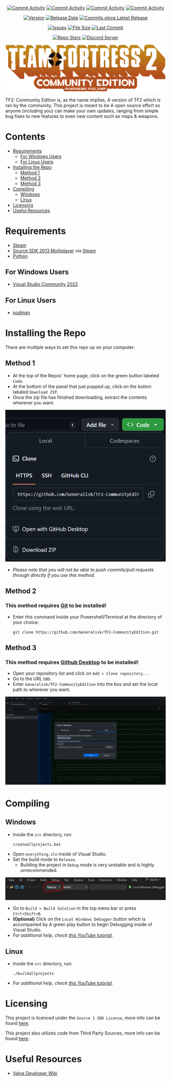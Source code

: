 <div align="center">
  
  [![Commit Activity](https://img.shields.io/github/commit-activity/w/Generalisk/TF2-CommunityEdition)](https://github.com/Generalisk/TF2-CommunityEdition)
  [![Commit Activity](https://img.shields.io/github/commit-activity/m/Generalisk/TF2-CommunityEdition)](https://github.com/Generalisk/TF2-CommunityEdition)
  [![Commit Activity](https://img.shields.io/github/commit-activity/y/Generalisk/TF2-CommunityEdition)](https://github.com/Generalisk/TF2-CommunityEdition)
  [![Commit Activity](https://img.shields.io/github/commit-activity/t/Generalisk/TF2-CommunityEdition)](https://github.com/Generalisk/TF2-CommunityEdition)
  
  [![Version](https://img.shields.io/github/v/release/Generalisk/TF2-CommunityEdition)](https://github.com/Generalisk/TF2-CommunityEdition/releases/latest)
  [![Release Date](https://img.shields.io/github/release-date/Generalisk/TF2-CommunityEdition)](https://github.com/Generalisk/TF2-CommunityEdition/releases/latest)
  [![Commits since Latest Release](https://img.shields.io/github/commits-since/Generalisk/TF2-CommunityEdition/latest)](https://github.com/Generalisk/TF2-CommunityEdition/releases/latest)
  
  <!--[![License](https://img.shields.io/github/license/Generalisk/TF2-CommunityEdition)](https://github.com/Generalisk/TF2-CommunityEdition/blob/main/LICENSE)-->
  [![Issues](https://img.shields.io/github/issues/Generalisk/TF2-CommunityEdition)](https://github.com/Generalisk/TF2-CommunityEdition/issues)
  [![File Size](https://img.shields.io/github/repo-size/Generalisk/TF2-CommunityEdition)](https://github.com/Generalisk/TF2-CommunityEdition)
  [![Last Commit](https://img.shields.io/github/last-commit/Generalisk/TF2-CommunityEdition)](https://github.com/Generalisk/TF2-CommunityEdition)
  
  [![Repo Stars](https://img.shields.io/github/stars/Generalisk/TF2-CommunityEdition)](https://github.com/Generalisk/TF2-CommunityEdition)
  [![Discord Server](https://img.shields.io/discord/1343991748019359795)](https://discord.gg/nZBsxVyxhY)
</div>

<div align="center">
  
  ![TF2 Community Edition Logo](https://raw.githubusercontent.com/Generalisk/TF2-CommunityEdition/refs/heads/master/.github/images/tf2ce_logo.png)
</div>

TF2: Community Edition is, as the name implies, A version of TF2 which is ran by the community. This project is meant to be A open source effort so anyone (including you) can make your own updates, ranging from simple bug fixes to new features to even new content such as maps & weapons.

# Contents
- [Requirements](#requirements)
  - [For Windows Users](#for-windows-users)
  - [For Linux Users](#for-linux-users)
- [Installing the Repo](#installing-the-repo)
  - [Method 1](#method-1)
  - [Method 2](#method-2)
  - [Method 3](#method-3)
- [Compiling](#compiling)
  - [Windows](#windows)
  - [Linux](#linux)
- [Licensing](#licensing)
- [Useful Resources](#useful-resources)

# Requirements
- [Steam](https://cdn.fastly.steamstatic.com/client/installer/SteamSetup.exe)
- [Source SDK 2013 Multiplayer](steam://install/243750) via [Steam](https://cdn.fastly.steamstatic.com/client/installer/SteamSetup.exe)
- [Python](https://www.python.org/downloads)
## For Windows Users
- [Visual Studio Community 2022](https://visualstudio.microsoft.com/vs/community/)
## For Linux Users
- [podman](https://podman.io/)

# Installing the Repo
There are multiple ways to set this repo up on your computer:
## Method 1
- At the top of the Repos' home page, click on the green button labeled `Code`.
- At the bottom of the panel that just popped up, click on the button labaled `Download ZIP`.
- Once the zip file has finished downloading, extract the contents wherever you want.

![Github Screenshot](https://raw.githubusercontent.com/Generalisk/TF2-CommunityEdition/refs/heads/master/.github/images/setup-github.png)
- *Please note that you will not be able to push commits/pull requests through directly if you use this method.*
## Method 2
### This method requires [Git](https://git-scm.com/downloads) to be installed!
- Enter this command inside your Powershell/Terminal at the directory of your choice:
  ```
  git clone https://github.com/Generalisk/TF2-CommunityEdition.git
  ```
## Method 3
### This method requires [Github Desktop](https://desktop.github.com/) to be installed!
- Open your repository list and click on `Add > Clone repository...`
- Go to the URL tab.
- Enter `Generalisk/TF2-CommunityEdition` into the box and set the local path to wherever you want.

![Github Desktop Screenshot](https://raw.githubusercontent.com/Generalisk/TF2-CommunityEdition/refs/heads/master/.github/images/setup-github-desktop.png)

# Compiling
## Windows
- Inside the `src` directory, run:
  ```
  createallprojects.bat
  ```
- Open `everything.sln` inside of Visual Studio.
- Set the build mode to `Release`.
  - Building the project in `Debug` mode is very unstable and is highly unrecommended.
  
![Visual Studio Screenshot](https://raw.githubusercontent.com/Generalisk/TF2-CommunityEdition/refs/heads/master/.github/images/compilation-vs.png)
- Go to `Build > Build Solution` in the top menu bar or press `Ctrl+Shift+B`.
- **(Optional)** Click on the `Local Windows Debugger` button which is accompanied by A green play button to begin Debugging inside of Visual Studio.
- *For additional help, check [this YouTube tutorial](https://youtu.be/7CG3kLdQSRY&t=327s).*
## Linux
- Inside the `src` directory, run:
  ```
  ./buildallprojects
  ```
- *For additional help, check [this YouTube tutorial](https://youtu.be/7CG3kLdQSRY&t=356s).*

# Licensing
This project is licenced under the `Source 1 SDK License`, more info can be found [here](LICENSE).

This project also utilizes code from Third Party Sources, more info can be found [here](game/thirdpartylegalnotices.txt).

# Useful Resources
- [Valve Developer Wiki](https://developer.valvesoftware.com/wiki/Setting_up_Source_SDK_Base_2013_Multiplayer)
